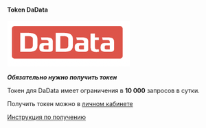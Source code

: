 #### Token DaData

![](../images/provider/dadata.png)

_**Обязательно нужно получить токен**_

Токен для DaData имеет ограничения в **10 000** запросов в сутки.

Получить токен можно в [личном кабинете](https://dadata.ru/profile/#info)

[Инструкция по получению](https://support.dadata.ru/ru/knowledge-bases/4/articles/2155-kak-poluchit-api-klyuch)
